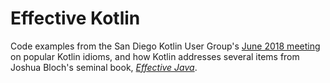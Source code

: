 # Effective Kotlin

Code examples from the San Diego Kotlin User
Group's [June 2018 meeting](https://www.meetup.com/sd-kotlin/events/nlxltpyxjbjb/)
on popular Kotlin idioms, and how Kotlin addresses several items from Joshua
Bloch's seminal book,
_[Effective Java](https://www.pearson.com/us/higher-education/program/Bloch-Effective-Java-3rd-Edition/PGM1763855.html)_.
